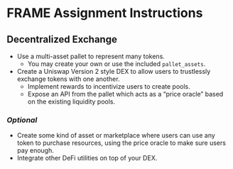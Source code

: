 # FRAME Assignment Instructions

## Decentralized Exchange

- Use a multi-asset pallet to represent many tokens.
  - You may create your own or use the included `pallet_assets`.
- Create a Uniswap Version 2 style DEX to allow users to trustlessly exchange tokens with one another.
  - Implement rewards to incentivize users to create pools.
  - Expose an API from the pallet which acts as a “price oracle” based on the existing liquidity pools.

### _Optional_

- Create some kind of asset or marketplace where users can use any token to purchase resources, using the price oracle to make sure users pay enough.
- Integrate other DeFi utilities on top of your DEX.


